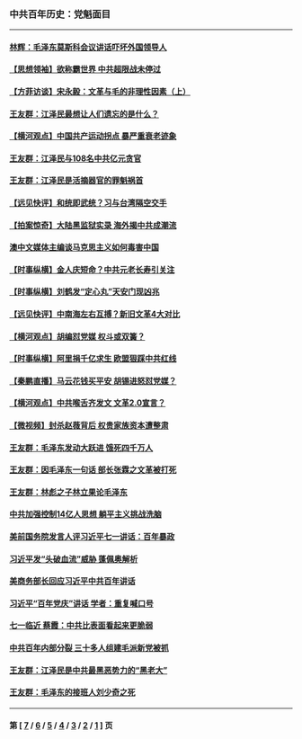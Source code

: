 ### 中共百年历史：党魁面目
---
#### [林辉：毛泽东莫斯科会议讲话吓坏外国领导人](../../pages/nf1176107/n13917931.md?08280430) 
#### [【思想领袖】欲称霸世界 中共超限战未停过](../../pages/nf1176107/n13745142.md?08280430) 
#### [【方菲访谈】宋永毅：文革与毛的非理性因素（上）](../../pages/nf1176107/n13469956.md?08280430) 
#### [王友群：江泽民最想让人们遗忘的是什么？](../../pages/nf1176107/n13408949.md?08280430) 
#### [【横河观点】中国共产运动拐点 暴严重衰老迹象](../../pages/nf1176107/n13388333.md?08280430) 
#### [王友群：江泽民与108名中共亿元贪官](../../pages/nf1176107/n13352358.md?08280430) 
#### [王友群：江泽民是活摘器官的罪魁祸首](../../pages/nf1176107/n13336903.md?08280430) 
#### [【远见快评】和统即武统？习与台湾隔空交手](../../pages/nf1176107/n13297739.md?08280430) 
#### [【拍案惊奇】大陆黑监狱实录 海外揭中共成潮流](../../pages/nf1176107/n13288853.md?08280430) 
#### [澳中文媒体主编谈马克思主义如何毒害中国](../../pages/nf1176107/n13257387.md?08280430) 
#### [【时事纵横】金人庆短命？中共元老长寿引关注](../../pages/nf1176107/n13217934.md?08280430) 
#### [【时事纵横】刘鹤发“定心丸”天安门现凶兆](../../pages/nf1176107/n13215416.md?08280430) 
#### [【远见快评】中南海左右互搏？新旧文革4大对比](../../pages/nf1176107/n13214745.md?08280430) 
#### [【横河观点】胡编怼党媒 权斗或双簧？](../../pages/nf1176107/n13210864.md?08280430) 
#### [【时事纵横】阿里捐千亿求生 欧盟狠踩中共红线](../../pages/nf1176107/n13206431.md?08280430) 
#### [【秦鹏直播】马云花钱买平安 胡锡进怒怼党媒？](../../pages/nf1176107/n13206392.md?08280430) 
#### [【横河观点】中共喉舌齐发文 文革2.0宣言？](../../pages/nf1176107/n13201248.md?08280430) 
#### [【微视频】封杀赵薇背后 权贵家族资本遭整肃](../../pages/nf1176107/n13197798.md?08280430) 
#### [王友群：毛泽东发动大跃进 饿死四千万人](../../pages/nf1176107/n13177158.md?08280430) 
#### [王友群：因毛泽东一句话 部长张霖之文革被打死](../../pages/nf1176107/n13161711.md?08280430) 
#### [王友群：林彪之子林立果论毛泽东](../../pages/nf1176107/n13128622.md?08280430) 
#### [中共加强控制14亿人思想 躺平主义挑战洗脑](../../pages/nf1176107/n13094299.md?08280430) 
#### [美前国务院发言人评习近平七一讲话：百年暴政](../../pages/nf1176107/n13066986.md?08280430) 
#### [习近平发“头破血流”威胁 蓬佩奥解析](../../pages/nf1176107/n13063604.md?08280430) 
#### [美商务部长回应习近平中共百年讲话](../../pages/nf1176107/n13062903.md?08280430) 
#### [习近平“百年党庆”讲话 学者：重复喊口号](../../pages/nf1176107/n13061411.md?08280430) 
#### [七一临近 蔡霞：中共比表面看起来更脆弱](../../pages/nf1176107/n13056418.md?08280430) 
#### [中共百年内部分裂 三十多人组建毛派新党被抓](../../pages/nf1176107/n13044023.md?08280430) 
#### [王友群：江泽民是中共最黑恶势力的“黑老大”](../../pages/nf1176107/n13022180.md?08280430) 
#### [王友群：毛泽东的接班人刘少奇之死](../../pages/nf1176107/n12991772.md?08280430) 

---
#### 第 [ [7](./7.md?08280430) / [6](./6.md?08280430) / [5](./5.md?08280430) / [4](./4.md?08280430) / [3](./3.md?08280430) / [2](./2.md?08280430) / [1](./1.md?08280430) ] 页
